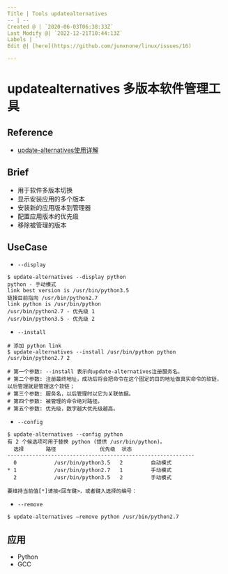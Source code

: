 ```yaml
---
Title | Tools updatealternatives
-- | --
Created @ | `2020-06-03T06:38:33Z`
Last Modify @| `2022-12-21T10:44:13Z`
Labels | ``
Edit @| [here](https://github.com/junxnone/linux/issues/16)

---
```

# updatealternatives 多版本软件管理工具

## Reference
- [update-alternatives使用详解](https://www.jianshu.com/p/4d27fa2dce86)

## Brief
-  用于软件多版本切换
  - 显示安装应用的多个版本
  - 安装新的应用版本到管理器
  - 配置应用版本的优先级
  - 移除被管理的版本

## UseCase

- `--display`

```
$ update-alternatives --display python 
python - 手动模式
link best version is /usr/bin/python3.5
链接目前指向 /usr/bin/python2.7
link python is /usr/bin/python
/usr/bin/python2.7 - 优先级 1
/usr/bin/python3.5 - 优先级 2
```

- `--install`

```
# 添加 python link
$ update-alternatives --install /usr/bin/python python /usr/bin/python2.7 2

# 第一个参数: --install 表示向update-alternatives注册服务名。
# 第二个参数: 注册最终地址，成功后将会把命令在这个固定的目的地址做真实命令的软链，以后管理就是管理这个软链；
# 第三个参数: 服务名，以后管理时以它为关联依据。
# 第四个参数: 被管理的命令绝对路径。
# 第五个参数: 优先级，数字越大优先级越高。
```

- `--config`

```
$ update-alternatives --config python    
有 2 个候选项可用于替换 python (提供 /usr/bin/python)。
  选择       路径              优先级  状态
------------------------------------------------------------
  0            /usr/bin/python3.5   2         自动模式
* 1            /usr/bin/python2.7   1         手动模式
  2            /usr/bin/python3.5   2         手动模式

要维持当前值[*]请按<回车键>，或者键入选择的编号：
```

- `--remove`

```
$ update-alternatives –remove python /usr/bin/python2.7
```

## 应用

- Python
- GCC

